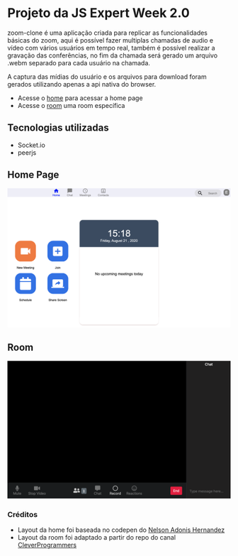 # Projeto da JS Expert Week 2.0

zoom-clone é uma aplicação criada para replicar as funcionalidades básicas do zoom, aqui é possível fazer multiplas chamadas de audio e vídeo com vários usuários em tempo real, também é possível realizar a gravação das conferências, no fim da chamada será gerado um arquivo .webm separado para cada usuário na chamada.

A captura das mídias do usuário e os arquivos para download foram gerados utilizando apenas a api nativa do browser.

-   Acesse o [home](./pages/home/index.html) para acessar a home page
-   Acesse o [room](./page/room/index.html) uma room específica

## Tecnologias utilizadas

- Socket.io
- peerjs

## Home Page

![home page](./prints/home.png)

## Room

![room](./prints/room.png)

### Créditos

-   Layout da home foi baseada no codepen do [Nelson Adonis Hernandez
    ](https://codepen.io/nelsonher019/pen/eYZBqOm)
-   Layout da room foi adaptado a partir do repo do canal [CleverProgrammers](https://github.com/CleverProgrammers/nodejs-zoom-clone/blob/master/views/room.ejs)
